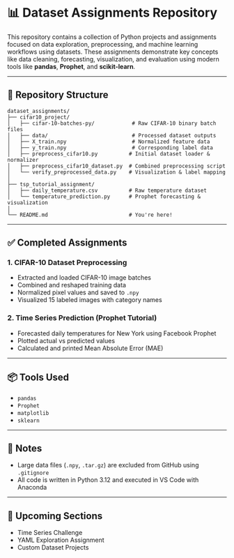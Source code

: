 # 📊 Dataset Assignments Repository

This repository contains a collection of Python projects and assignments focused on data exploration, preprocessing, and machine learning workflows using datasets. These assignments demonstrate key concepts like data cleaning, forecasting, visualization, and evaluation using modern tools like **pandas**, **Prophet**, and **scikit-learn**.

---

## 📁 Repository Structure

```
dataset_assignments/
├── cifar10_project/
│   ├── cifar-10-batches-py/            # Raw CIFAR-10 binary batch files
│   ├── data/                           # Processed dataset outputs
│   ├── X_train.npy                     # Normalized feature data
│   ├── y_train.npy                     # Corresponding label data
│   ├── preprocess_cifar10.py          # Initial dataset loader & normalizer
│   ├── preprocess_cifar10_dataset.py  # Combined preprocessing script
│   └── verify_preprocessed_data.py    # Visualization & label mapping
│
├── tsp_tutorial_assignment/
│   ├── daily_temperature.csv          # Raw temperature dataset
│   └── temperature_prediction.py      # Prophet forecasting & visualization
│
└── README.md                          # You're here!
```

---

## ✅ Completed Assignments

### 1. **CIFAR-10 Dataset Preprocessing**

- Extracted and loaded CIFAR-10 image batches
- Combined and reshaped training data
- Normalized pixel values and saved to `.npy`
- Visualized 15 labeled images with category names

### 2. **Time Series Prediction (Prophet Tutorial)**

- Forecasted daily temperatures for New York using Facebook Prophet
- Plotted actual vs predicted values
- Calculated and printed Mean Absolute Error (MAE)

---

## 📦 Tools Used

- `pandas`
- `Prophet`
- `matplotlib`
- `sklearn`

---

## 📌 Notes

- Large data files (`.npy`, `.tar.gz`) are excluded from GitHub using `.gitignore`
- All code is written in Python 3.12 and executed in VS Code with Anaconda

---

## 🔄 Upcoming Sections

- Time Series Challenge
- YAML Exploration Assignment
- Custom Dataset Projects

